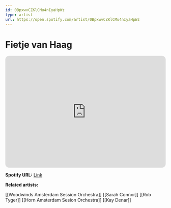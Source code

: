 ```yaml
---
id: 0BpxwvCZKlCMu4nIyaHpWz
type: artist
url: https://open.spotify.com/artist/0BpxwvCZKlCMu4nIyaHpWz
---
```

# Fietje van Haag

<iframe style="border-radius:12px" src="https://open.spotify.com/embed/artist/0BpxwvCZKlCMu4nIyaHpWz" width="100%" height="352" frameBorder="0" allowfullscreen="" allow="autoplay; clipboard-write; encrypted-media; fullscreen; picture-in-picture" loading="lazy"></iframe>

**Spotify URL:** [Link](https://open.spotify.com/artist/0BpxwvCZKlCMu4nIyaHpWz)

**Related artists:**

[[Woodwinds Amsterdam Session Orchestra]]
[[Sarah Connor]]
[[Rob Tyger]]
[[Horn Amsterdam Sesion Orchestra]]
[[Kay Denar]]
